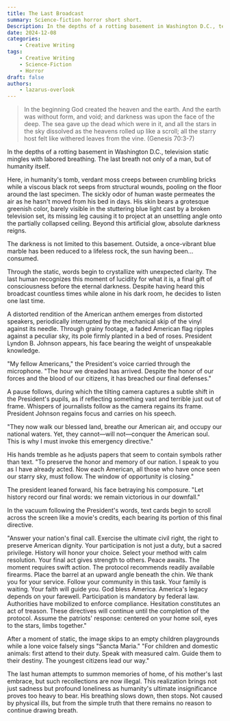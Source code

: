 ```yaml
---
title: The Last Broadcast
summary: Science-fiction horror short short.
Description: In the depths of a rotting basement in Washington D.C., television static mingles with labored breathing. The last breath not only of a man, but of humanity itself.
date: 2024-12-08
categories:
    - Creative Writing
tags:
    - Creative Writing
    - Science-Fiction
    - Horror
draft: false
authors:
    - lazarus-overlook
---
```


>In the beginning God created the heaven and the earth. And the earth was without form, and void; and darkness was upon the face of the deep. The sea gave up the dead which were in it, and all the stars in the sky dissolved as the heavens rolled up like a scroll; all the starry host felt like withered leaves from the vine. (Genesis 70:3-7)

In the depths of a rotting basement in Washington D.C., television static mingles with labored breathing. The last breath not only of a man, but of humanity itself.

Here, in humanity's tomb, verdant moss creeps between crumbling bricks while a viscous black rot seeps from structural wounds, pooling on the floor around the last specimen. The sickly odor of human waste permeates the air as he hasn't moved from his bed in days. His skin bears a grotesque greenish color, barely visible in the stuttering blue light cast by a broken television set, its missing leg causing it to project at an unsettling angle onto the partially collapsed ceiling. Beyond this artificial glow, absolute darkness reigns.

The darkness is not limited to this basement. Outside, a once-vibrant blue marble has been reduced to a lifeless rock, the sun having been... consumed.

Through the static, words begin to crystallize with unexpected clarity. The last human recognizes this moment of lucidity for what it is, a final gift of consciousness before the eternal darkness. Despite having heard this broadcast countless times while alone in his dark room, he decides to listen one last time.

A distorted rendition of the American anthem emerges from distorted speakers, periodically interrupted by the mechanical skip of the vinyl against its needle. Through grainy footage, a faded American flag ripples against a peculiar sky, its pole firmly planted in a bed of roses. President Lyndon B. Johnson appears, his face bearing the weight of unspeakable knowledge.

"My fellow Americans," the President's voice carried through the microphone. "The hour we dreaded has arrived. Despite the honor of our forces and the blood of our citizens, it has breached our final defenses."

A pause follows, during which the tilting camera captures a subtle shift in the President's pupils, as if reflecting something vast and terrible just out of frame. Whispers of journalists follow as the camera regains its frame. President Johnson regains focus and carries on his speech.

"They now walk our blessed land, breathe our American air, and occupy our national waters. Yet, they cannot—will not—conquer the American soul. This is why I must invoke this emergency directive."

His hands tremble as he adjusts papers that seem to contain symbols rather than text. "To preserve the honor and memory of our nation. I speak to you as I have already acted. Now each American, all those who have once seen our starry sky, must follow. The window of opportunity is closing."

The president leaned forward, his face betraying his composure. "Let history record our final words: we remain victorious in our downfall."

In the vacuum following the President's words, text cards begin to scroll across the screen like a movie's credits, each bearing its portion of this final directive.

"Answer your nation's final call. Exercise the ultimate civil right, the right to preserve American dignity. Your participation is not just a duty, but a sacred privilege. History will honor your choice. Select your method with calm resolution. Your final act gives strength to others. Peace awaits. The moment requires swift action. The protocol recommends readily available firearms. Place the barrel at an upward angle beneath the chin. We thank you for your service. Follow your community in this task. Your family is waiting. Your faith will guide you. God bless America. America's legacy depends on your farewell. Participation is mandatory by federal law. Authorities have mobilized to enforce compliance. Hesitation constitutes an act of treason. These directives will continue until the completion of the protocol. Assume the patriots' response: centered on your home soil, eyes to the stars, limbs together."

After a moment of static, the image skips to an empty children playgrounds while a lone voice falsely sings "Sancta Maria." "For children and domestic animals: first attend to their duty. Speak with measured calm. Guide them to their destiny. The youngest citizens lead our way."

The last human attempts to summon memories of home, of his mother's last embrace, but such recollections are now illegal. This realization brings not just sadness but profound loneliness as humanity's ultimate insignificance proves too heavy to bear. His breathing slows down, then stops. Not caused by physical ills, but from the simple truth that there remains no reason to continue drawing breath.

